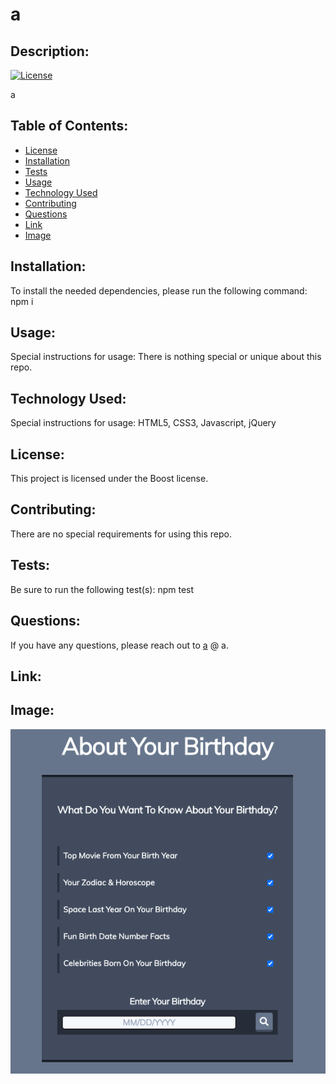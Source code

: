 # a
    
## Description: 

[![License](https://img.shields.io/badge/License-Boost%201.0-lightblue.svg)](https://www.boost.org/LICENSE_1_0.txt)

a
    
## Table of Contents: 

* [License](#license)
* [Installation](#installation)
* [Tests](#tests)
* [Usage](#usage)
* [Technology Used](#technology-used)
* [Contributing](#contributing)
* [Questions](#questions)
* [Link](#link)
* [Image](#image)

    
## Installation: 

To install the needed dependencies, please run the following command: npm i
    
## Usage: 
    
Special instructions for usage: There is nothing special or unique about this repo.

## Technology Used: 
    
Special instructions for usage: HTML5, CSS3, Javascript, jQuery
    
## License: 
    
This project is licensed under the Boost license.
    
## Contributing: 

There are no special requirements for using this repo.
    
## Tests: 

Be sure to run the following test(s): npm test
    
## Questions: 
    
If you have any questions, please reach out to [a](https://github.com/a) @ a.

## Link: 



## Image:

![](assets/images/project1.jpg)